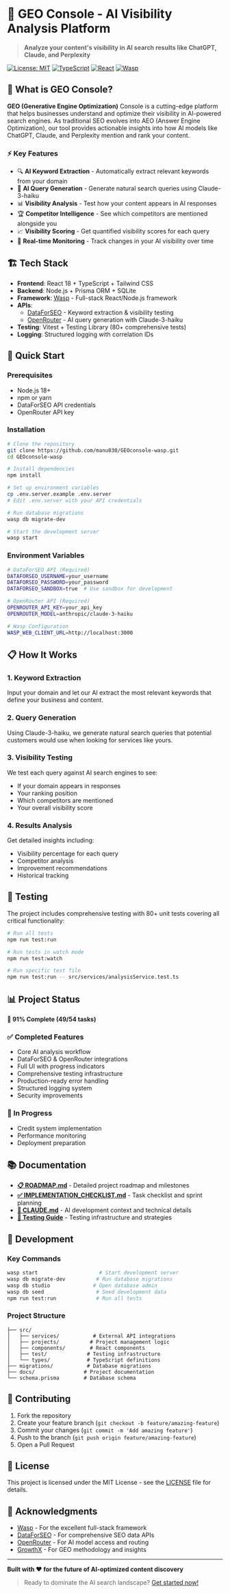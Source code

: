 # 🚀 GEO Console - AI Visibility Analysis Platform

> **Analyze your content's visibility in AI search results like ChatGPT, Claude, and Perplexity**

[![License: MIT](https://img.shields.io/badge/License-MIT-yellow.svg)](https://opensource.org/licenses/MIT)
[![TypeScript](https://img.shields.io/badge/TypeScript-007ACC?logo=typescript&logoColor=white)](https://typescriptlang.org/)
[![React](https://img.shields.io/badge/React-20232A?logo=react&logoColor=61DAFB)](https://reactjs.org/)
[![Wasp](https://img.shields.io/badge/Wasp-000000?logo=wasp&logoColor=white)](https://wasp-lang.dev/)

## 🎯 What is GEO Console?

**GEO (Generative Engine Optimization)** Console is a cutting-edge platform that helps businesses understand and optimize their visibility in AI-powered search engines. As traditional SEO evolves into AEO (Answer Engine Optimization), our tool provides actionable insights into how AI models like ChatGPT, Claude, and Perplexity mention and rank your content.

### ⚡ Key Features

- 🔍 **AI Keyword Extraction** - Automatically extract relevant keywords from your domain
- 🤖 **AI Query Generation** - Generate natural search queries using Claude-3-haiku
- 📊 **Visibility Analysis** - Test how your content appears in AI responses
- 🏆 **Competitor Intelligence** - See which competitors are mentioned alongside you
- 📈 **Visibility Scoring** - Get quantified visibility scores for each query
- 🔄 **Real-time Monitoring** - Track changes in your AI visibility over time

## 🏗️ Tech Stack

- **Frontend**: React 18 + TypeScript + Tailwind CSS
- **Backend**: Node.js + Prisma ORM + SQLite
- **Framework**: [Wasp](https://wasp-lang.dev/) - Full-stack React/Node.js framework
- **APIs**: 
  - [DataForSEO](https://dataforseo.com/) - Keyword extraction & visibility testing
  - [OpenRouter](https://openrouter.ai/) - AI query generation with Claude-3-haiku
- **Testing**: Vitest + Testing Library (80+ comprehensive tests)
- **Logging**: Structured logging with correlation IDs

## 🚀 Quick Start

### Prerequisites

- Node.js 18+ 
- npm or yarn
- DataForSEO API credentials
- OpenRouter API key

### Installation

```bash
# Clone the repository
git clone https://github.com/manu030/GEOconsole-wasp.git
cd GEOconsole-wasp

# Install dependencies
npm install

# Set up environment variables
cp .env.server.example .env.server
# Edit .env.server with your API credentials

# Run database migrations
wasp db migrate-dev

# Start the development server
wasp start
```

### Environment Variables

```bash
# DataForSEO API (Required)
DATAFORSEO_USERNAME=your_username
DATAFORSEO_PASSWORD=your_password
DATAFORSEO_SANDBOX=true  # Use sandbox for development

# OpenRouter API (Required)
OPENROUTER_API_KEY=your_api_key
OPENROUTER_MODEL=anthropic/claude-3-haiku

# Wasp Configuration
WASP_WEB_CLIENT_URL=http://localhost:3000
```

## 📋 How It Works

### 1. **Keyword Extraction**
Input your domain and let our AI extract the most relevant keywords that define your business and content.

### 2. **Query Generation** 
Using Claude-3-haiku, we generate natural search queries that potential customers would use when looking for services like yours.

### 3. **Visibility Testing**
We test each query against AI search engines to see:
- If your domain appears in responses
- Your ranking position
- Which competitors are mentioned
- Your overall visibility score

### 4. **Results Analysis**
Get detailed insights including:
- Visibility percentage for each query
- Competitor analysis
- Improvement recommendations
- Historical tracking

## 🧪 Testing

The project includes comprehensive testing with 80+ unit tests covering all critical functionality:

```bash
# Run all tests
npm run test:run

# Run tests in watch mode
npm run test:watch

# Run specific test file
npm run test:run -- src/services/analysisService.test.ts
```

## 📊 Project Status

**🎉 91% Complete (49/54 tasks)**

### ✅ Completed Features
- Core AI analysis workflow
- DataForSEO & OpenRouter integrations  
- Full UI with progress indicators
- Comprehensive testing infrastructure
- Production-ready error handling
- Structured logging system
- Security improvements

### 🚧 In Progress
- Credit system implementation
- Performance monitoring
- Deployment preparation

## 📚 Documentation

- **[📋 ROADMAP.md](./ROADMAP.md)** - Detailed project roadmap and milestones
- **[✅ IMPLEMENTATION_CHECKLIST.md](./IMPLEMENTATION_CHECKLIST.md)** - Task checklist and sprint planning
- **[🤖 CLAUDE.md](./CLAUDE.md)** - AI development context and technical details
- **[🧪 Testing Guide](./src/test/)** - Testing infrastructure and strategies

## 🔧 Development

### Key Commands

```bash
wasp start                    # Start development server
wasp db migrate-dev          # Run database migrations  
wasp db studio              # Open database admin
wasp db seed                 # Seed development data
npm run test:run             # Run all tests
```

### Project Structure

```
├── src/
│   ├── services/           # External API integrations
│   ├── projects/          # Project management logic
│   ├── components/        # React components
│   ├── test/             # Testing infrastructure
│   └── types/            # TypeScript definitions
├── migrations/           # Database migrations
├── docs/                # Project documentation
└── schema.prisma        # Database schema
```

## 🤝 Contributing

1. Fork the repository
2. Create your feature branch (`git checkout -b feature/amazing-feature`)
3. Commit your changes (`git commit -m 'Add amazing feature'`)
4. Push to the branch (`git push origin feature/amazing-feature`)
5. Open a Pull Request

## 📄 License

This project is licensed under the MIT License - see the [LICENSE](LICENSE) file for details.

## 🙏 Acknowledgments

- [Wasp](https://wasp-lang.dev/) - For the excellent full-stack framework
- [DataForSEO](https://dataforseo.com/) - For comprehensive SEO data APIs
- [OpenRouter](https://openrouter.ai/) - For AI model access and routing
- [GrowthX](https://growthx.ai/) - For GEO methodology and insights

---

**Built with ❤️ for the future of AI-optimized content discovery**

> Ready to dominate the AI search landscape? [Get started now!](#-quick-start)